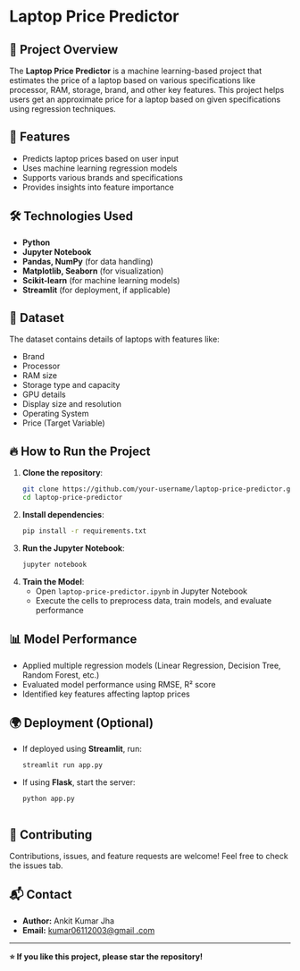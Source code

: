 # Laptop Price Predictor

## 📌 Project Overview

The **Laptop Price Predictor** is a machine learning-based project that estimates the price of a laptop based on various specifications like processor, RAM, storage, brand, and other key features. This project helps users get an approximate price for a laptop based on given specifications using regression techniques.

## 🚀 Features

- Predicts laptop prices based on user input
- Uses machine learning regression models
- Supports various brands and specifications
- Provides insights into feature importance

## 🛠️ Technologies Used

- **Python**
- **Jupyter Notebook**
- **Pandas, NumPy** (for data handling)
- **Matplotlib, Seaborn** (for visualization)
- **Scikit-learn** (for machine learning models)
- **Streamlit** (for deployment, if applicable)

## 📂 Dataset

The dataset contains details of laptops with features like:

- Brand
- Processor
- RAM size
- Storage type and capacity
- GPU details
- Display size and resolution
- Operating System
- Price (Target Variable)

## 🔥 How to Run the Project

1. **Clone the repository**:
   ```sh
   git clone https://github.com/your-username/laptop-price-predictor.git
   cd laptop-price-predictor
   ```
2. **Install dependencies**:
   ```sh
   pip install -r requirements.txt
   ```
3. **Run the Jupyter Notebook**:
   ```sh
   jupyter notebook
   ```
4. **Train the Model**:
   - Open `laptop-price-predictor.ipynb` in Jupyter Notebook
   - Execute the cells to preprocess data, train models, and evaluate performance

## 📊 Model Performance

- Applied multiple regression models (Linear Regression, Decision Tree, Random Forest, etc.)
- Evaluated model performance using RMSE, R² score
- Identified key features affecting laptop prices

## 🌍 Deployment (Optional)

- If deployed using **Streamlit**, run:
  ```sh
  streamlit run app.py
  ```
- If using **Flask**, start the server:
  ```sh
  python app.py



## 🤝 Contributing

Contributions, issues, and feature requests are welcome! Feel free to check the issues tab.

## 📬 Contact

- **Author:** Ankit Kumar Jha
- **Email:** [kumar06112003@gmail
.com](mailto\:your-email@example.com)

---

**⭐ If you like this project, please star the repository!**

